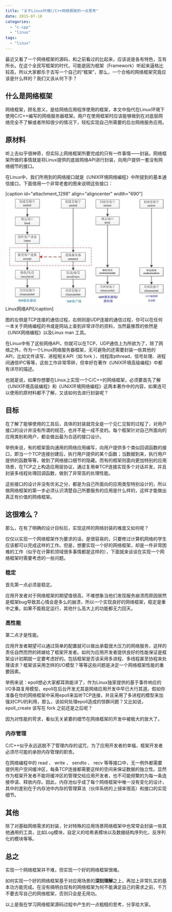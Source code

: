 ```yaml
---
title: "关于Linux环境C/C++网络框架的一点思考"
date: 2015-07-18
categories: 
  - "c-cpp"
  - "linux"
tags: 
  - "linux"
---
```


最近又看了一个网络框架的源码，和之前看过的比起来，应该说是各有特色，互有所长。在这个全民写框架的时代，可能是因为框架（Framework）听起来逼格比较高，所以大家都乐于去写一个自己的“框架”，那么，一个合格的网络框架究竟应该是什么样的？我们又该从何下手？

## 什么是网络框架

网络框架，顾名思义，是给网络应用程序使用的框架，本文中指代在Linux环境下使用C/C++编写的网络服务器框架。用户在使用框架时应该能够做到在对底层网络完全不了解或者所知很少的情况下，轻松实现自己所需要的后台网络服务应用。

## 原材料

听上去似乎很神奇，但实际上网络框架所要完成的只有一件事情——封装。网络框架所做的事情就是将Linux提供的底层网络API进行封装，向用户提供一套没有网络细节的接口。

<!--more-->

在Linux中，我们所用到的网络接口就是《UNIX环境网络编程》中所提到的基本通信接口，下面借用一个非常老套的图来说明这些接口：

\[caption id="attachment\_1298" align="aligncenter" width="690"\][![Linux网络API](/assets/images/showimage-10058343-10009581-022efe34cc941f7b1383e7e0805673f9.jpg)](/assets/images/showimage-10058343-10009581-022efe34cc941f7b1383e7e0805673f9.jpg) Linux网络API\[/caption\]

图的左侧是TCP连接的通信过程，右侧则是UDP连接的通信过程，你可以在任何一本关于网络编程的书或是网站上查到非常详尽的资料，当然最推荐的依然是《UNIX网络编程》以及Linux man 工具。

在Linux中有了这些网络API，你就可以在TCP、UDP通信上为所欲为了，除了网络之外，作为一个Linux网络服务器框架，无可避免的还需要封装一些其他的API，比如文件读写、进程相关API（如 fork ）、线程库pthread、信号处理、进程间通信IPC等等，这些工作非常零碎，但幸好在著作《UNIX环境高级编程》中都有详尽的描述。

也就是说，如果你想要在Linux上实现一个C/C++的网络框架，必须要首先了解《UNIX环境高级编程》和《UNIX环境网络编程》这两本著作中的内容，如果连可以使用的原材料都不了解，又该如何去进行封装呢？

## 目标

在了解了能够使用的工具后，具体的封装就完全是一个见仁见智的过程了，对用户接口的设计并没有所谓的规范，也并不是一成不变的。每个框架针对自己所面向的应用类别和用户，都会做出最为合适的接口设计。

举例来说，有的框架面向通用的网络应用编写，向用户提供多个类似回调函数的接口，即当一个TCP连接创建后，执行用户提供的某个函数；当数据到来，执行用户提供的函数等等，做到了网络接口细节的隐藏。而有的框架则面向更加特别的应用场景，在TCP之上构造应用层协议，通过复用单TCP连接实现多个对话并发，并且封装多线程处理回调函数，做到了非常高的处理性能。

这些接口的设计并没有优劣之分，都是为自己所面向的应用类型特别设计的，所以做网络框架的第一步必须认识清楚自己所要服务的应用是什么样的，这样才能做出真正有价值的网络框架。

## 这很难么？

那么，在有了明确的设计目标后，实现这样的网络封装的难度又如何呢？

仅仅以实现一个网络框架作为要求的话，是很容易的，只要修过计算机网络的学生应该都可以完成这样的工作。但是，想要实现一个好的网络框架，却是一件非常困难的工作（似乎在计算机领域很多事情都是这样的），下面就来谈谈在实现一个网络框架时需要考虑的一些问题。

### 稳定

首先第一点必须是稳定。

应用开发者对于网络框架的期望值很高，不难想象当他们发现服务崩溃而原因居然是框架bug导致其心情会是多么的崩溃，所以一个实现良好的网络框架，稳定是重中之重。如果不能稳定运行，其他什么高大上的功能都无力回天。

### 高性能

第二点才是性能。

应用开发者期望可以通过简单的配置就可以做出承载很大压力的网络服务，这样的责任自然而然的转嫁给了框架开发者。如何为应用开发者提供良好的性能保证是框架设计初期就一定要考虑好的。包括框架是否该采用多进程、多线程甚至协程来处理请求？框架该采用怎样的I/O模型？等等这些问题是决定一个网络框架性能的重要因素。

举例来说：epoll想必大家都耳熟能详了，作为Linux独家提供的基于事件响应的I/O多路复用模型，epoll在后台开发尤其是网络应用开发中早已大行其道。假如你准备在你的网络框架中采用epoll来监听TCP连接，并且采用了多进程的模型来加强对CPU的利用，那么，该如何处理epoll造成的惊群问题？又比如说， epoll\_create 该写在 fork 之前还是之后呢？

因为对性能的苛求，看似无关紧要的细节在网络框架的开发中被极大的放大了。

### 内存管理

C/C++似乎永远逃脱不了管理内存的诅咒，为了应用开发者的幸福，框架开发者必须尽可能的承担内存管理的职责。

在网络编程中的 read 、 write 、 sendto 、 recv 等等接口中，无一例外都需要提供用户空间缓冲区，每条TCP连接都需要这样的空间来保证数据的独立性。显然作为框架开发者不能将缓冲区的管理交给应用开发者，也不可能频繁的为每一条连接申请、释放内存。因此，内存池似乎成了每个网络框架中唯一没有变化的设计，其中的差别在于内存池中内存的管理算法（伙伴系统的上镜率很高）和接口的实现细节。

## 其他

除了对基础网络需求的封装，针对特殊的应用场景网络框架中也常常会封装一些其他通用的工具，比如Log模块，自定义的哈希表模块以及数据结构序列化、反序列化的模块等等。

## 总之

实现一个网络框架并不难，但实现一个好的网络框架很难。

如何实现一个好的网络框架基于对应用场景的**深刻理解**之上，再加上非常扎实的基本功方能完成。在没有搞明白现有的网络框架为何不能满足自己的需求之前，千万不要去写自己的网络框架，否则只会是无用功。

以上是我在学习网络框架源码过程中产生的一点粗糙的思考，分享给大家。
